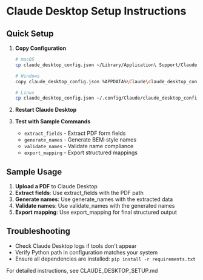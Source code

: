 # Claude Desktop Setup Instructions

## Quick Setup

1. **Copy Configuration**
   ```bash
   # macOS
   cp claude_desktop_config.json ~/Library/Application\ Support/Claude/claude_desktop_config.json
   
   # Windows  
   copy claude_desktop_config.json %APPDATA%\Claude\claude_desktop_config.json
   
   # Linux
   cp claude_desktop_config.json ~/.config/Claude/claude_desktop_config.json
   ```

2. **Restart Claude Desktop**

3. **Test with Sample Commands**
   - `extract_fields` - Extract PDF form fields
   - `generate_names` - Generate BEM-style names  
   - `validate_names` - Validate name compliance
   - `export_mapping` - Export structured mappings

## Sample Usage

1. **Upload a PDF** to Claude Desktop
2. **Extract fields**: Use extract_fields with the PDF path
3. **Generate names**: Use generate_names with the extracted data
4. **Validate names**: Use validate_names with the generated names
5. **Export mapping**: Use export_mapping for final structured output

## Troubleshooting

- Check Claude Desktop logs if tools don't appear
- Verify Python path in configuration matches your system
- Ensure all dependencies are installed: `pip install -r requirements.txt`

For detailed instructions, see CLAUDE_DESKTOP_SETUP.md